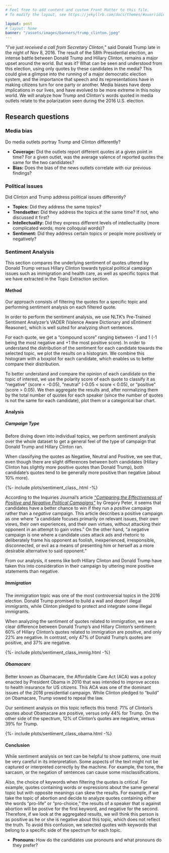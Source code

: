 ```yaml
---
# Feel free to add content and custom Front Matter to this file.
# To modify the layout, see https://jekyllrb.com/docs/themes/#overriding-theme-defaults

layout: post
# layout: home
banner: "/assets/images/banners/trump_clinton.jpeg"
---
```


*"I've just received a call from Secretary Clinton,"* said Donald Trump late in the night of Nov 8, 2016. The result of the 58th Presidential election, an intense battle between Donald Trump and Hillary Clinton, remains a major upset around the world. But was it? What can be seen and understood from this election, using only quotes by these candidates in the media? This could give a glimpse into the running of a major democratic election system, and the importance that speech and its representations have in making citizens turn for one party or another. Media biases have deep implications in our lives, and have evolved to be more extreme in this noisy world. We will analyze how Trump and Clinton's words quoted in media outlets relate to the polarization seen during the 2016 U.S. election.


## Research questions 

### Media bias
Do media outlets portray Trump and Clinton differently?

- **Coverage:** Did the outlets report different quotes at a given point in time? For a given outlet, was the average valence of reported quotes the same for the two candidates?
- **Bias:** Does the bias of the news outlets correlate with our previous findings?

### Political issues
Did Clinton and Trump address political issues differently?

- **Topics:** Did they address the same topics?
- **Trendsetter:** Did they address the topics at the same time? If not, who discussed it first?
- **Intellectuality:** Did they express different levels of intellectuality (more complicated words; more colloquial words)?
- **Sentiment:** Did they address certain topics or people more positively or negatively?

### Sentiment Analysis
This section compares the underlying sentiment of quotes uttered by Donald Trump versus Hillary Clinton towards typical political campaign issues such as immigration and health care, as well as specific topics that we have extracted in the Topic Extraction section.


#### Method
Our approach consists of filtering the quotes for a specific topic and performing sentiment analysis on each filtered quote.

In order to perform the sentiment analysis, we use NLTK’s Pre-Trained Sentiment Analyzer’s VADER (Valence Aware Dictionary and sEntiment Reasoner), which is well suited for analyzing short sentences.

For each quote, we get a “compound score” ranging between -1 and 1 (-1 being the most negative and +1 the most positive score). In order to understand the distribution of the sentiment for each candidate towards the selected topic, we plot the results on a histogram. We combine this histogram with a boxplot for each candidate, which enables us to better compare their distribution.

To better understand and compare the opinion of each candidate on the topic of interest, we use the polarity score of each quote to classify it as “negative” (score < -0.05), “neutral” (-0.05 < score < 0.05), or “positive” (score > 0.05). We then aggregate the results and, after normalizing them by the total number of quotes for each speaker (since the number of quotes is not the same for each candidate), plot them or a categorical bar chart.

#### Analysis
##### Campaign Type
Before diving down into individual topics, we perform sentiment analysis over the whole dataset to get a general feel of the type of campaign that Donald Trump and Hillary Clinton ran.

When classifying the quotes as Negative, Neutral and Positive, we see that, even though there are slight differences between both candidates (Hillary Clinton has slightly more positive quotes than Donald Trump), both candidate’s quotes tend to be generally more positive than negative (about 10% more). 
<div>{%- include plots/sentiment_class_.html -%}</div>

According to the Inquiries Journal’s article *[“Comparing the Effectiveness of Positive and Negative Political Campaigns”](http://www.inquiriesjournal.com/articles/1311/comparing-the-effectiveness-of-positive-and-negative-political-campaigns)* by Gregory Peter, it seems that candidates have a better chance to win if they run a *positive* campaign rather than a *negative* campaign. 
This article describes a positive campaign as one where “a candidate focuses primarily on relevant issues, their own views, their own experiences, and their own virtues, without attacking their opponent in an attempt to gain votes.” On the other hand, “a negative campaign is one where a candidate uses attack ads and rhetoric to deliberately frame his opponent as foolish, inexperienced, irresponsible, disconnected, or evil as a means of presenting him or herself as a more desirable alternative to said opponent.”

From our analysis, it seems like both Hillary Clinton and Donald Trump have taken this into consideration in their campaign by uttering more positive statements than negative.



##### Immigration
The immigration topic was one of the most controversial topics in the 2016 election. Donald Trump promised to build a wall and deport illegal immigrants, while Clinton pledged to protect and integrate some illegal immigrants.

When analyzing the sentiment of quotes related to immigration, we see a clear difference between Donald Trump’s and Hillary Clinton’s sentiment: 60% of Hillary Clinton’s quotes related to immigration are positive, and only 22% are negative. In contrast, only 47% of Donald Trump’s quotes are positive, and 37% are negative. 

<div>{%- include plots/sentiment_class_immig.html -%}</div>


##### Obamacare 
Better known as Obamacare, the Affordable Care Act (ACA) was a policy enacted by President Obama in 2010 that was intended to improve access to health insurance for US citizens.
This ACA was one of the dominant issues of the 2016 presidential campaign. While Clinton pledged to “build” on Obamacare, Trump vowed to repeal the law.

Our sentiment analysis on this topic reflects this trend: 71% of Clinton’s quotes about Obamacare are positive, versus only 44% for Trump. On the other side of the spectrum, 12% of Clinton’s quotes are negative, versus 39% for Trump.

<div>{%- include plots/sentiment_class_obama.html -%}</div>


#### Conclusion
While sentiment analysis on text can be helpful to show patterns, one must be very careful in its interpretation. Some aspects of the text might not be captured or interpreted correctly by the machine. For example, the tone, the sarcasm, or the negation of sentences can cause some misclassifications.

Also, the choice of keywords when filtering the quotes is critical. For example, quotes containing words or expressions about the same general topic but with opposite meanings can skew the results.
For example, if we take the topic of abortion and decide to analyze quotes containing either the words “pro-life” or “pro-choice,” the results of a speaker that is against abortion will be postive for the first keyword, and negative for the second. Therefore, if we look at the aggregated results, we will think this person is as positive as he or she is negative about this topic, which does not reflect the truth. 
To avoid this confusion, we selected quotes with keywords that belong to a specific side of the spectrum for each topic.


<!-- 
#### All
<div>{%- include plots/quotes_count_per_speaker_.html -%}</div>
<div>{%- include plots/sentiment_class_.html -%}</div>
<div>{%- include plots/sentiment_hist_.html -%}</div>

##### Abortion
<div>{%- include plots/quotes_count_per_speaker_abort.html -%}</div>
<div>{%- include plots/sentiment_class_abort.html -%}</div>
<div>{%- include plots/sentiment_hist_abort.html -%}</div>

##### Economy 
<div>{%- include plots/quotes_count_per_speaker_econo.html -%}</div>
<div>{%- include plots/sentiment_class_econo.html -%}</div>
<div>{%- include plots/sentiment_hist_econo.html -%}        </div>

##### Immigration
<div>{%- include plots/quotes_count_per_speaker_immig.html -%}</div>
<div>{%- include plots/sentiment_class_immig.html -%}</div>
<div>{%- include plots/sentiment_hist_immig.html -%}</div>

##### Obamacare
<div>{%- include plots/quotes_count_per_speaker_obama.html -%}</div>
<div>{%- include plots/sentiment_class_obama.html -%}</div>
<div>{%- include plots/sentiment_hist_obama.html -%}</div> -->



- **Pronouns:** How do the candidates use pronouns and what pronouns do they prefer?


